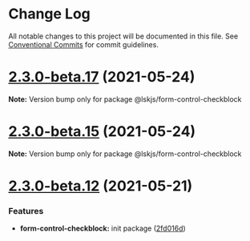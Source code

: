 # Change Log

All notable changes to this project will be documented in this file.
See [Conventional Commits](https://conventionalcommits.org) for commit guidelines.

# [2.3.0-beta.17](https://github.com/lskjs/ux/tree/master/packages/form-control-checkblock/compare/v2.3.0-beta.15...v2.3.0-beta.17) (2021-05-24)

**Note:** Version bump only for package @lskjs/form-control-checkblock





# [2.3.0-beta.15](https://github.com/lskjs/ux/tree/master/packages/form-control-checkblock/compare/v2.3.0-beta.13...v2.3.0-beta.15) (2021-05-24)

**Note:** Version bump only for package @lskjs/form-control-checkblock





# [2.3.0-beta.12](https://github.com/lskjs/ux/tree/master/packages/form-control-checkblock/compare/v2.3.0-beta.12...v2.3.0-beta.12) (2021-05-21)


### Features

* **form-control-checkblock:** init package ([2fd016d](https://github.com/lskjs/ux/tree/master/packages/form-control-checkblock/commit/2fd016d46e3d73ace781a2a65638653e8705c36b))

